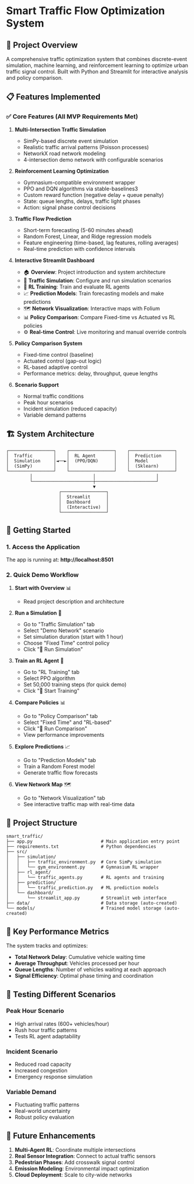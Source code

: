# Smart Traffic Flow Optimization System

## 🚦 Project Overview

A comprehensive traffic optimization system that combines discrete-event simulation, machine learning, and reinforcement learning to optimize urban traffic signal control. Built with Python and Streamlit for interactive analysis and policy comparison.

## 📋 Features Implemented

### ✅ **Core Features (All MVP Requirements Met)**

1. **Multi-Intersection Traffic Simulation**
   - SimPy-based discrete event simulation
   - Realistic traffic arrival patterns (Poisson processes)
   - NetworkX road network modeling
   - 4-intersection demo network with configurable scenarios

2. **Reinforcement Learning Optimization**
   - Gymnasium-compatible environment wrapper
   - PPO and DQN algorithms via stable-baselines3
   - Custom reward function (negative delay + queue penalty)
   - State: queue lengths, delays, traffic light phases
   - Action: signal phase control decisions

3. **Traffic Flow Prediction**
   - Short-term forecasting (5-60 minutes ahead)
   - Random Forest, Linear, and Ridge regression models
   - Feature engineering (time-based, lag features, rolling averages)
   - Real-time prediction with confidence intervals

4. **Interactive Streamlit Dashboard**
   - 🏠 **Overview**: Project introduction and system architecture
   - 🚦 **Traffic Simulation**: Configure and run simulation scenarios
   - 🤖 **RL Training**: Train and evaluate RL agents
   - 📈 **Prediction Models**: Train forecasting models and make predictions
   - 🗺️ **Network Visualization**: Interactive maps with Folium
   - 📊 **Policy Comparison**: Compare Fixed-time vs Actuated vs RL policies
   - ⚙️ **Real-time Control**: Live monitoring and manual override controls

5. **Policy Comparison System**
   - Fixed-time control (baseline)
   - Actuated control (gap-out logic)
   - RL-based adaptive control
   - Performance metrics: delay, throughput, queue lengths

6. **Scenario Support**
   - Normal traffic conditions
   - Peak hour scenarios
   - Incident simulation (reduced capacity)
   - Variable demand patterns

## 🏗️ System Architecture

```
┌─────────────────┐    ┌─────────────────┐    ┌─────────────────┐
│  Traffic        │    │  RL Agent       │    │  Prediction     │
│  Simulation     │◄──►│  (PPO/DQN)      │    │  Model          │
│  (SimPy)        │    │                 │    │  (Sklearn)      │
└─────────────────┘    └─────────────────┘    └─────────────────┘
         │                       │                       │
         └───────────────────────┼───────────────────────┘
                                 ▼
                    ┌─────────────────┐
                    │  Streamlit      │
                    │  Dashboard      │
                    │  (Interactive)  │
                    └─────────────────┘
```

## 🚀 Getting Started

### 1. **Access the Application**
The app is running at: **http://localhost:8501**

### 2. **Quick Demo Workflow**

1. **Start with Overview** 📊
   - Read project description and architecture

2. **Run a Simulation** 🚦
   - Go to "Traffic Simulation" tab
   - Select "Demo Network" scenario
   - Set simulation duration (start with 1 hour)
   - Choose "Fixed Time" control policy
   - Click "🚀 Run Simulation"

3. **Train an RL Agent** 🤖
   - Go to "RL Training" tab
   - Select PPO algorithm
   - Set 50,000 training steps (for quick demo)
   - Click "🎯 Start Training"

4. **Compare Policies** 📊
   - Go to "Policy Comparison" tab
   - Select "Fixed Time" and "RL-based"
   - Click "🏁 Run Comparison"
   - View performance improvements

5. **Explore Predictions** 📈
   - Go to "Prediction Models" tab
   - Train a Random Forest model
   - Generate traffic flow forecasts

6. **View Network Map** 🗺️
   - Go to "Network Visualization" tab
   - See interactive traffic map with real-time data

## 📁 Project Structure

```
smart_traffic/
├── app.py                          # Main application entry point
├── requirements.txt                # Python dependencies
├── src/
│   ├── simulation/
│   │   ├── traffic_environment.py  # Core SimPy simulation
│   │   └── gym_environment.py      # Gymnasium RL wrapper
│   ├── rl_agent/
│   │   └── traffic_agents.py       # RL agents and training
│   ├── prediction/
│   │   └── traffic_prediction.py   # ML prediction models
│   └── dashboard/
│       └── streamlit_app.py        # Streamlit web interface
├── data/                           # Data storage (auto-created)
└── models/                         # Trained model storage (auto-created)
```

## 🎯 Key Performance Metrics

The system tracks and optimizes:

- **Total Network Delay**: Cumulative vehicle waiting time
- **Average Throughput**: Vehicles processed per hour
- **Queue Lengths**: Number of vehicles waiting at each approach
- **Signal Efficiency**: Optimal phase timing and coordination

## 🧪 Testing Different Scenarios

### **Peak Hour Scenario**
- High arrival rates (600+ vehicles/hour)
- Rush hour traffic patterns
- Tests RL agent adaptability

### **Incident Scenario**
- Reduced road capacity
- Increased congestion
- Emergency response simulation

### **Variable Demand**
- Fluctuating traffic patterns
- Real-world uncertainty
- Robust policy evaluation

## 🚀 Future Enhancements

1. **Multi-Agent RL**: Coordinate multiple intersections
2. **Real Sensor Integration**: Connect to actual traffic sensors
3. **Pedestrian Phases**: Add crosswalk signal control
4. **Emission Modeling**: Environmental impact optimization
5. **Cloud Deployment**: Scale to city-wide networks
